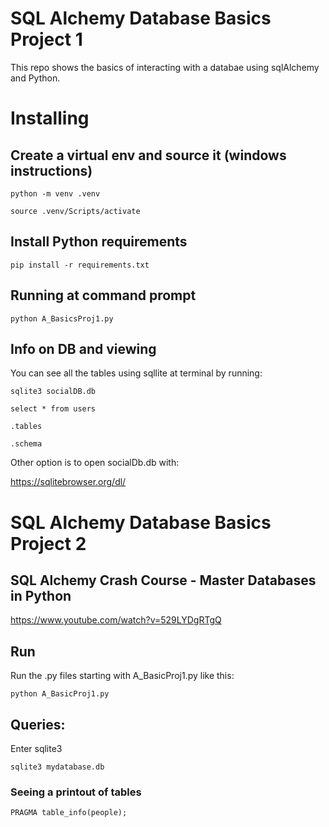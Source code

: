 # SQL Alchemy Database Basics Project 1

This repo shows the basics of interacting with a databae using sqlAlchemy and Python.

# Installing

## Create a virtual env and source it (windows instructions)

`python -m venv .venv`

`source .venv/Scripts/activate`

## Install Python requirements

`pip install -r requirements.txt`

## Running at command prompt

`python A_BasicsProj1.py`

## Info on DB and viewing

You can see all the tables using sqllite at terminal by running:

`sqlite3 socialDB.db`

`select * from users`

`.tables`

`.schema`

Other option is to open socialDb.db with:

https://sqlitebrowser.org/dl/

# SQL Alchemy Database Basics Project 2

## SQL Alchemy Crash Course - Master Databases in Python

https://www.youtube.com/watch?v=529LYDgRTgQ

## Run

Run the .py files starting with A_BasicProj1.py like this:

`python A_BasicProj1.py`

## Queries:

Enter sqlite3

`sqlite3 mydatabase.db`

### Seeing a printout of tables

`PRAGMA table_info(people);`
